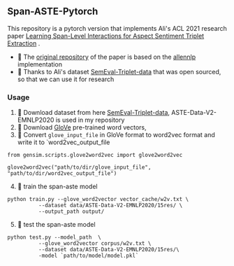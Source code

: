 ## Span-ASTE-Pytorch

This repository is a pytorch version that implements Ali's ACL 2021 research
paper [Learning Span-Level Interactions for Aspect Sentiment Triplet Extraction](https://aclanthology.org/2021.acl-long.367/)
.

- 🤗 The [original repository](https://github.com/chiayewken/Span-ASTE.git) of the paper is based on
  the [allennlp](https://docs.allennlp.org/main/) implementation
- 🤗 Thanks to Ali's dataset [SemEval-Triplet-data](https://github.com/xuuuluuu/SemEval-Triplet-data.git) that was open
  sourced, so that we can use it for research

### Usage

1. 🍉 Download dataset from here [SemEval-Triplet-data](https://github.com/xuuuluuu/SemEval-Triplet-data.git),
  ASTE-Data-V2-EMNLP2020 is used in my repository
2. 🥭 Download [GloVe](https://github.com/stanfordnlp/GloVe.git) pre-trained word vectors,
3. 🍑 Convert `glove_input_file` in GloVe format to word2vec format and write it to `word2vec_output_file
```shell
from gensim.scripts.glove2word2vec import glove2word2vec

glove2word2vec("path/to/dir/glove_input_file", "path/to/dir/word2vec_output_file")

```
4. 🍓 train the span-aste model
```shell
python train.py --glove_word2vector vector_cache/w2v.txt \
          --dataset data/ASTE-Data-V2-EMNLP2020/15res/ \
          --output_path output/
```
5. 🍇 test the span-aste model
```shell
python test.py --model_path  \
          --glove_word2vector corpus/w2v.txt \
          --dataset data/ASTE-Data-V2-EMNLP2020/15res/\
          -model `path/to/model/model.pkl`

```








